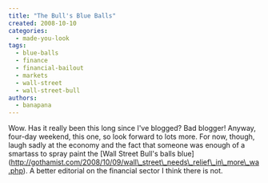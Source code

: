 ```yaml
---
title: "The Bull's Blue Balls"
created: 2008-10-10
categories: 
  - made-you-look
tags: 
  - blue-balls
  - finance
  - financial-bailout
  - markets
  - wall-street
  - wall-street-bull
authors: 
  - banapana
---
```


Wow. Has it really been this long since I've blogged? Bad blogger! Anyway, four-day weekend, this one, so look forward to lots more. For now, though, laugh sadly at the economy and the fact that someone was enough of a smartass to spray paint the \[Wall Street Bull's balls blue\](http://gothamist.com/2008/10/09/wall\_street\_needs\_relief\_in\_more\_wa.php). A better editorial on the financial sector I think there is not.
